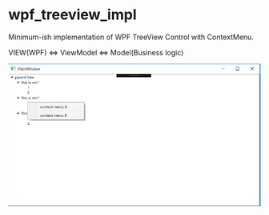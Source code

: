# wpf_treeview_impl
Minimum-ish implementation of WPF TreeView Control with ContextMenu.

VIEW(WPF) <=> ViewModel <=> Model(Business logic)

![alt text](https://github.com/m-nito/wpf_treeview_impl/blob/master/wpf_treeview_impl/example_image.png)
